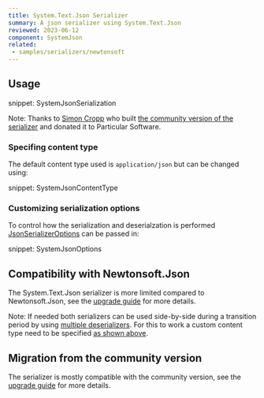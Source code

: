 ```yaml
---
title: System.Text.Json Serializer
summary: A json serializer using System.Text.Json
reviewed: 2023-06-12
component: SystemJson
related:
 - samples/serializers/newtonsoft
---
```


## Usage

snippet: SystemJsonSerialization

Note: Thanks to [Simon Cropp](https://github.com/SimonCropp) who built [the community version of the serializer](https://github.com/NServiceBusExtensions/NServiceBus.Json) and donated it to Particular Software.

### Specifing content type

The default content type used is `application/json` but can be changed using:

snippet: SystemJsonContentType

### Customizing serialization options

To control how the serialization and deserialzation is performed [JsonSerializerOptions](https://learn.microsoft.com/en-us/dotnet/api/system.text.json.jsonserializeroptions) can be passed in:

snippet: SystemJsonOptions

## Compatibility with Newtonsoft.Json

The System.Text.Json serializer is more limited compared to Newtonsoft.Json, see the [upgrade guide](https://learn.microsoft.com/en-us/dotnet/standard/serialization/system-text-json/migrate-from-newtonsoft) for more details.

Note: If needed both serializers can be used side-by-side during a transition period by using [multiple deserializers](/nservicebus/serialization/index.md#specifying-additional-deserializers). For this to work a custom content type need to be specified [as shown above](#specifing-content-type).

## Migration from the community version

The serializer is mostly compatible with the community version, see the [upgrade guide](/nservicebus/upgrades/community-system-json.md) for more details.
